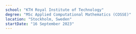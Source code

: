 ```yaml
---
school: "KTH Royal Institute of Technology"
degree: "MSc Applied Computational Mathematics (COSSE)"
location: "Stockholm, Sweden"
startDate: "16 September 2023"
---
```


